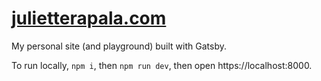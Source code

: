# [julietterapala.com](https://julietterapala.com/)

My personal site (and playground) built with Gatsby.

To run locally, `npm i`, then `npm run dev`, then open https://localhost:8000.
